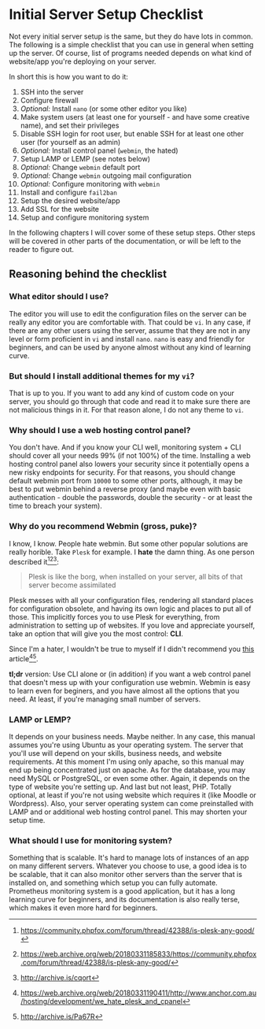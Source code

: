 # Initial Server Setup Checklist

Not every initial server setup is the same, but they do have lots in common. The following is a simple checklist that you can use in general when setting up the server. Of course, list of programs needed depends on what kind of website/app you're deploying on your server.

In short this is how you want to do it:

1. SSH into the server
2. Configure firewall
3. _Optional:_ Install `nano` (or some other editor you like)
4. Make system users (at least one for yourself - and have some creative name), and set their privileges
5. Disable SSH login for root user, but enable SSH for at least one other user (for yourself as an admin)
6. _Optional:_ Install control panel (`webmin`, the hated)
7. Setup LAMP or LEMP (see notes below)
8. _Optional:_ Change `webmin` default port
9. _Optional:_ Change `webmin` outgoing mail configuration
10. _Optional:_ Configure monitoring with `webmin`
11. Install and configure `fail2ban`
12. Setup the desired website/app
13. Add SSL for the website
14. Setup and configure monitoring system

In the following chapters I will cover some of these setup steps. Other steps will be covered in other parts of the documentation, or will be left to the reader to figure out.

## Reasoning behind the checklist

### What editor should I use?

The editor you will use to edit the configuration files on the server can be really any editor you are comfortable with. That could be `vi`. In any case, if there are any other users using the server, assume that they are not in any level or form proficient in `vi` and install `nano`. `nano` is easy and friendly for beginners, and can be used by anyone almost without any kind of learning curve.

### But should I install additional themes for my `vi`?

That is up to you. If you want to add any kind of custom code on your server, you should go through that code and read it to make sure there are not malicious things in it. For that reason alone, I do not any theme to `vi`.

### Why should I use a web hosting control panel?

You don't have. And if you know your CLI well, monitoring system + CLI should cover all your needs 99% (if not 100%) of the time. Installing a web hosting control panel also lowers your security since it potentially opens a  new risky endpoints for security. For that reasons, you should change default webmin port from `10000` to some other ports, although, it may be best to put webmin behind a reverse proxy (and maybe even with basic authentication - double the passwords, double the security - or at least the time to breach your system).

### Why do you recommend Webmin (gross, puke)?

I know, I know. People hate webmin. But some other popular solutions are really horible. Take `Plesk` for example. I **hate** the damn thing. As one person described it[^1][^2][^3]:

> Plesk is like the borg, when installed on your server, all bits of that server become assimilated

Plesk messes with all your configuration files, rendering all standard places for configuration obsolete, and having its own logic and places to put all of those. This implicitly forces you to use Plesk for everything, from administration to setting up of websites. If you love and appreciate yourself, take an option that will give you the most control: **CLI**.

Since I'm a hater, I wouldn't be true to myself if I didn't recommend you [this][1] article[^4][^5].

**tl;dr** version: Use CLI alone or (in addition) if you want a web control panel that doesn't mess up with your configuration use webmin. Webmin is easy to learn even for beginers, and you have almost all the options that you need. At least, if you're managing small number of servers.

### LAMP or LEMP?

It depends on your business needs. Maybe neither. In any case, this manual assumes you're using Ubuntu as your operating system. The server that you'll use will depend on your skills, business needs, and website requirements. At this moment I'm using only apache, so this manual may end up being concentrated just on apache. As for the database, you may need MySQL or PostgreSQL, or even some other. Again, it depends on the type of website you're setting up. And last but not least, PHP. Totally optional, at least if you're not using website which requires it (like Moodle or Wordpress). Also, your server operating system can come preinstalled with LAMP and or additional web hosting control panel. This may shorten your setup time.

### What should I use for monitoring system?

Something that is scalable. It's hard to manage lots of instances of an app on many different servers. Whatever you choose to use, a good idea is to be scalable, that it can also monitor other servers than the server that is installed on, and something which setup you can fully automate. Prometheus monitoring system is a good application, but it has a long learning curve for beginners, and its documentation is also really terse, which makes it even more hard for beginners.

[^1]: <https://community.phpfox.com/forum/thread/42388/is-plesk-any-good/>
[^2]: <https://web.archive.org/web/20180331185833/https://community.phpfox.com/forum/thread/42388/is-plesk-any-good/>
[^3]: <http://archive.is/cqort>
[^4]: <https://web.archive.org/web/20180331190411/http://www.anchor.com.au/hosting/development/we_hate_plesk_and_cpanel>
[^5]: <http://archive.is/Pa67R>

[1]: http://www.anchor.com.au/hosting/development/we_hate_plesk_and_cpanel
